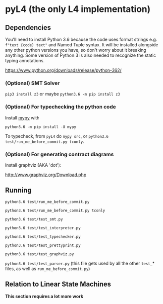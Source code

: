 # pyL4 (the only L4 implementation)

<!--Some limitted info about [L4 readme.md](https://github.com/legalese/complaw-deeptech/blob/master/linear_state_machine_language/README.md)-->

<!-- Most of the [example contracts](https://github.com/legalese/complaw-deeptech/tree/master/linear_state_machine_language/examplesLSM2) are problems from Tom Hvitved's PhD thesis. He wrote executable contracts in the language CSL that he developed. CSL influenced L4/LSM, but in the end they use quite different approaches.  -->

## Dependencies
You'll need to install Python 3.6 because the code uses format strings e.g. `f"text {code} text"` and Named Tuple syntax. It will be installed alongside any other python versions you have, so don't worry about it breaking anything. Some version of Python 3 is also needed to recognize the static typing annotations.

https://www.python.org/downloads/release/python-362/

### (Optional) SMT Solver

`pip3 install z3` or maybe `python3.6 -m pip install z3`

### (Optional) For typechecking the python code
Install [mypy](http://mypy-lang.org/) with

`python3.6 -m pip install -U mypy`

To typecheck, from `pyL4` do `mypy src`, or `python3.6 test/run_me_before_commit.py tconly`.

### (Optional) For generating contract diagrams
Install graphviz (AKA 'dot'):

http://www.graphviz.org/Download.php

## Running

`python3.6 test/run_me_before_commit.py`

`python3.6 test/run_me_before_commit.py tconly`

`python3.6 test/test_smt.py`

`python3.6 test/test_interpreter.py`

`python3.6 test/test_typechecker.py`

`python3.6 test/test_prettyprint.py`

`python3.6 test/test_graphviz.py`

`python3.6 test/test_parser.py` (this file gets used by all the other `test_`* files, as well as `run_me_before_commit.py`)


## Relation to Linear State Machines

**This section requires a lot more work**

<!--`should` in L4 is, for the sake of execution, a synonym of `may`. We will differentiate between the two in other situations though, e.g. to define the "happy paths".
-->
<!--About leaving out `(TransitionsTo ‹situation_id› ...)` and that kind of thing.-->

<!-- **Todo: update LaTeX to add "env action" as an action_rule type.** -->

<!--In LSM, there is only one type of `NextActionRule`, which has a role, action, and a few other things.-->
<!--In L4, there are PartyNextActionRule, EnvNextActionRule. They are just conveniences:-->

<!--* ActionRuleToSituation has no `deontic_keyword` but has an extra `dest_id` (a `Situation` id), its `role_id` is always `ENV_ROLE`, and its `action_id` is its `dest_id` prefixed with `Enter`.-->
<!--* EnvNextActionRule has no `deontic_keyword` and its `role_id` is always `ENV_ROLE`.-->

